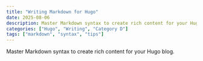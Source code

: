 ```yaml
---
title: "Writing Markdown for Hugo"
date: 2025-08-06
description: Master Markdown syntax to create rich content for your Hugo blog.
categories: ["Hugo", "Writing", "Category D"]
tags: ["markdown", "syntax", "tips"]
---
```


Master Markdown syntax to create rich content for your Hugo blog.
